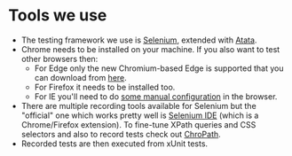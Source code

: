 # Tools we use



- The testing framework we use is [Selenium](https://www.selenium.dev/), extended with [Atata](https://atata.io/).
- Chrome needs to be installed on your machine. If you also want to test other browsers then:
  - For Edge only the new Chromium-based Edge is supported that you can download from [here](https://www.microsoft.com/en-us/edge).
  - For Firefox it needs to be installed too.
  - For IE you'll need to do [some manual configuration](https://github.com/SeleniumHQ/selenium/wiki/InternetExplorerDriver#required-configuration) in the browser.
- There are multiple recording tools available for Selenium but the "official" one which works pretty well is [Selenium IDE](https://www.selenium.dev/selenium-ide/) (which is a Chrome/Firefox extension). To fine-tune XPath queries and CSS selectors and also to record tests check out [ChroPath](https://chrome.google.com/webstore/detail/chropath/ljngjbnaijcbncmcnjfhigebomdlkcjo/).
- Recorded tests are then executed from xUnit tests.
